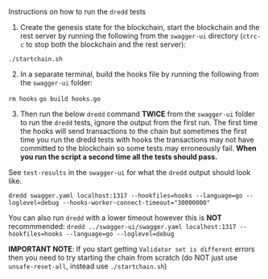 Instructions on how to run the `dredd` tests

1) Create the genesis state for the blockchain, start the blockchain and the rest server by running the following from the `swagger-ui` directory (`ctrc-c` to stop both the blockchain and the rest server):

`./startchain.sh`

2) In a separate terminal, build the hooks file by running the following from the `swagger-ui` folder:

`rm hooks`
`go build hooks.go`

3) Then run the below `dredd` command **TWICE** from the `swagger-ui` folder to run the `dredd` tests, ignore the output from the first run. The first time the hooks will send transactions to the chain but sometimes the first time you run the dredd tests with hooks the transactions may not have committed to the blockchain so some tests may erroneously fail. **When you run the script a second time all the tests should pass.** 

See `test-results` in the `swagger-ui` for what the `dredd` output should look like.

`dredd swagger.yaml localhost:1317 --hookfiles=hooks --language=go --loglevel=debug --hooks-worker-connect-timeout="30000000"`

You can also run `dredd` with a lower timeout however this is **NOT** recommmended:
`dredd ../swagger-ui/swagger.yaml localhost:1317 --hookfiles=hooks --language=go --loglevel=debug`

**IMPORTANT NOTE**: If you start getting `Validator set is different` errors then you need to try starting the chain from scratch (do NOT just use `unsafe-reset-all`, instead use `./startchain.sh`)